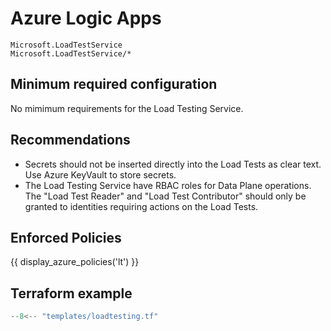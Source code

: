 # Azure Logic Apps

```
Microsoft.LoadTestService
Microsoft.LoadTestService/*
```

## Minimum required configuration

No mimimum requirements for the Load Testing Service.

## Recommendations

- Secrets should not be inserted directly into the Load Tests as clear text. Use Azure KeyVault to store secrets.
- The Load Testing Service have RBAC roles for Data Plane operations. The "Load Test Reader" and "Load Test Contributor" should only be granted to identities requiring actions on the Load Tests.

## Enforced Policies

{{ display_azure_policies('lt') }}

## Terraform example

``` terraform linenums="1"
--8<-- "templates/loadtesting.tf"
```